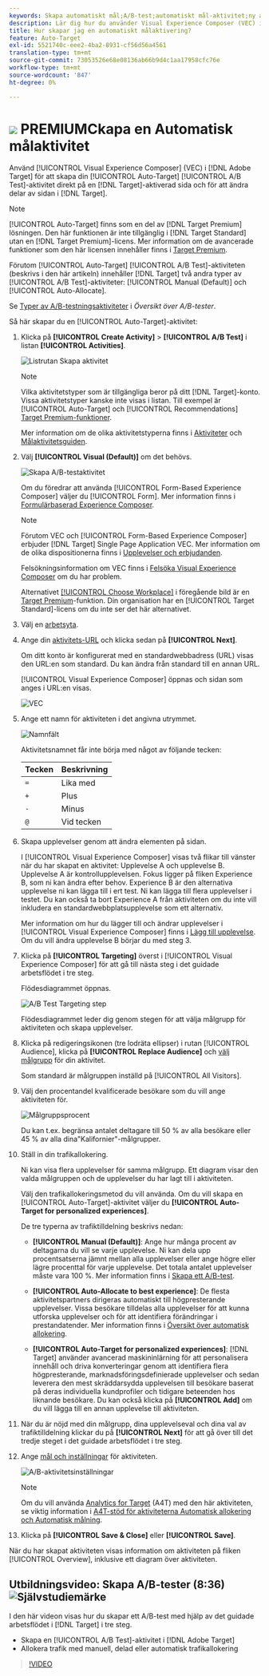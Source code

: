 ```yaml
---
keywords: Skapa automatiskt mål;A/B-test;automatiskt mål-aktivitet;ny a/b-aktivitet;automatiskt mål;automatiskt mål för personaliserade upplevelser;personaliserad;optimering
description: Lär dig hur du använder Visual Experience Composer (VEC) i Adobe Target för att skapa A/B-testaktivitet automatiskt direkt på en Target-aktiverad sida.
title: Hur skapar jag en automatiskt målaktivering?
feature: Auto-Target
exl-id: 5521740c-eee2-4ba2-8931-cf56d56a4561
translation-type: tm+mt
source-git-commit: 73053526e68e08136ab66b9d4c1aa17958cfc76e
workflow-type: tm+mt
source-wordcount: '847'
ht-degree: 0%

---
```


# ![](/help/assets/premium.png) PREMIUMCkapa en Automatisk målaktivitet

Använd [!UICONTROL Visual Experience Composer] (VEC) i [!DNL Adobe Target] för att skapa din [!UICONTROL Auto-Target] [!UICONTROL A/B Test]-aktivitet direkt på en [!DNL Target]-aktiverad sida och för att ändra delar av sidan i [!DNL Target].

>[!NOTE]
>
>[!UICONTROL Auto-Target] finns som en del av  [!DNL Target Premium] lösningen. Den här funktionen är inte tillgänglig i [!DNL Target Standard] utan en [!DNL Target Premium]-licens. Mer information om de avancerade funktioner som den här licensen innehåller finns i [Target Premium](/help/c-intro/intro.md).
>
>Förutom [!UICONTROL Auto-Target] [!UICONTROL A/B Test]-aktiviteten (beskrivs i den här artikeln) innehåller [!DNL Target] två andra typer av [!UICONTROL A/B Test]-aktiviteter: [!UICONTROL Manual (Default)] och [!UICONTROL Auto-Allocate].
>
>Se [Typer av A/B-testningsaktiviteter](/help/c-activities/t-test-ab/test-ab.md#types) i *Översikt över A/B-tester*.

Så här skapar du en [!UICONTROL Auto-Target]-aktivitet:

1. Klicka på **[!UICONTROL Create Activity]** > **[!UICONTROL A/B Test]** i listan **[!UICONTROL Activities]**.

   ![Listrutan Skapa aktivitet](/help/c-activities/t-test-ab/t-test-create-ab/assets/ab_select-new.png)

   >[!NOTE]
   >
   >Vilka aktivitetstyper som är tillgängliga beror på ditt [!DNL Target]-konto. Vissa aktivitetstyper kanske inte visas i listan. Till exempel är [!UICONTROL Auto-Target] och [!UICONTROL Recommendations] [Target Premium-funktioner](/help/c-intro/intro.md#premium).
   >
   >Mer information om de olika aktivitetstyperna finns i [Aktiviteter](/help/c-activities/activities.md) och [Målaktivitetsguiden](/help/c-activities/target-activities-guide.md).

1. Välj **[!UICONTROL Visual (Default)]** om det behövs.

   ![Skapa A/B-testaktivitet](/help/c-activities/t-test-ab/t-test-create-ab/assets/create-ab.png)

   Om du föredrar att använda [!UICONTROL Form-Based Experience Composer] väljer du [!UICONTROL Form]. Mer information finns i [Formulärbaserad Experience Composer](/help/c-experiences/form-experience-composer.md).

   >[!NOTE]
   >
   >Förutom VEC och [!UICONTROL Form-Based Experience Composer] erbjuder [!DNL Target] Single Page Application VEC. Mer information om de olika dispositionerna finns i [Upplevelser och erbjudanden](/help/c-experiences/experiences.md).
   >
   >Felsökningsinformation om VEC finns i [Felsöka Visual Experience Composer](/help/c-experiences/c-visual-experience-composer/r-troubleshoot-composer/troubleshoot-composer.md) om du har problem.
   >
   >Alternativet [[!UICONTROL Choose Workplace]](/help/administrating-target/c-user-management/property-channel/property-channel.md) i föregående bild är en [Target Premium](/help/c-intro/intro.md)-funktion. Din organisation har en [!UICONTROL Target Standard]-licens om du inte ser det här alternativet.

1. Välj en [arbetsyta](/help/administrating-target/c-user-management/property-channel/property-channel.md).

1. Ange din [aktivitets-URL](/help/c-activities/t-test-ab/t-test-create-ab/ab-activity-url.md) och klicka sedan på **[!UICONTROL Next]**.

   Om ditt konto är konfigurerat med en standardwebbadress (URL) visas den URL:en som standard. Du kan ändra från standard till en annan URL.

   [!UICONTROL Visual Experience Composer] öppnas och sidan som anges i URL:en visas.

   ![VEC](/help/c-activities/t-test-ab/t-test-create-ab/assets/vec-new.png)

1. Ange ett namn för aktiviteten i det angivna utrymmet.

   ![Namnfält](/help/c-activities/t-test-ab/t-test-create-ab/assets/ab_newname-new.png)

   Aktivitetsnamnet får inte börja med något av följande tecken:

   | Tecken | Beskrivning |
   |--- |--- |
   | `=` | Lika med |
   | `+` | Plus |
   | `-` | Minus |
   | `@` | Vid tecken |

1. Skapa upplevelser genom att ändra elementen på sidan.

   I [!UICONTROL Visual Experience Composer] visas två flikar till vänster när du har skapat en aktivitet: Upplevelse A och upplevelse B. Upplevelse A är kontrollupplevelsen. Fokus ligger på fliken Experience B, som ni kan ändra efter behov. Experience B är den alternativa upplevelse ni kan lägga till i ert test. Ni kan lägga till flera upplevelser i testet. Du kan också ta bort Experience A från aktiviteten om du inte vill inkludera en standardwebbplatsupplevelse som ett alternativ.

   Mer information om hur du lägger till och ändrar upplevelser i [!UICONTROL Visual Experience Composer] finns i [Lägg till upplevelse](/help/c-activities/t-test-ab/t-test-create-ab/ab-add-experience.md). Om du vill ändra upplevelse B börjar du med steg 3.

1. Klicka på **[!UICONTROL Targeting]** överst i [!UICONTROL Visual Experience Composer] för att gå till nästa steg i det guidade arbetsflödet i tre steg.

   Flödesdiagrammet öppnas.

   ![A/B Test Targeting step](/help/c-activities/t-test-ab/t-test-create-ab/assets/ab_flow-new.png)

   Flödesdiagrammet leder dig genom stegen för att välja målgrupp för aktiviteten och skapa upplevelser.

1. Klicka på redigeringsikonen (tre lodräta ellipser) i rutan [!UICONTROL Audience], klicka på **[!UICONTROL Replace Audience]** och [välj målgrupp](/help/c-activities/t-test-ab/t-test-create-ab/ab-audience.md) för din aktivitet.

   Som standard är målgruppen inställd på [!UICONTROL All Visitors].

1. Välj den procentandel kvalificerade besökare som du vill ange aktiviteten för.

   ![Målgruppsprocent](/help/c-activities/t-test-ab/t-test-create-ab/assets/audperc-new.png)

   Du kan t.ex. begränsa antalet deltagare till 50 % av alla besökare eller 45 % av alla dina&quot;Kalifornier&quot;-målgrupper.

1. Ställ in din trafikallokering.

   Ni kan visa flera upplevelser för samma målgrupp. Ett diagram visar den valda målgruppen och de upplevelser du har lagt till i aktiviteten.

   Välj den trafikallokeringsmetod du vill använda. Om du vill skapa en [!UICONTROL Auto-Target]-aktivitet väljer du **[!UICONTROL Auto-Target for personalized experiences]**.

   De tre typerna av trafiktilldelning beskrivs nedan:

   * **[!UICONTROL Manual (Default)]**: Ange hur många procent av deltagarna du vill se varje upplevelse. Ni kan dela upp procentsatserna jämnt mellan alla upplevelser eller ange högre eller lägre procenttal för varje upplevelse. Det totala antalet upplevelser måste vara 100 %. Mer information finns i [Skapa ett A/B-test](/help/c-activities/t-test-ab/t-test-create-ab/test-create-ab.md).

   * **[!UICONTROL Auto-Allocate to best experience]**: De flesta aktivitetspartners dirigeras automatiskt till högpresterande upplevelser. Vissa besökare tilldelas alla upplevelser för att kunna utforska upplevelser och för att identifiera förändringar i prestandatender. Mer information finns i [Översikt över automatisk allokering](/help/c-activities/automated-traffic-allocation/automated-traffic-allocation.md).

   * **[!UICONTROL Auto-Target for personalized experiences]**:  [!DNL Target] använder avancerad maskininlärning för att personalisera innehåll och driva konverteringar genom att identifiera flera högpresterande, marknadsföringsdefinierade upplevelser och sedan leverera den mest skräddarsydda upplevelsen till besökare baserat på deras individuella kundprofiler och tidigare beteenden hos liknande besökare.
   Du kan också klicka på **[!UICONTROL Add]** om du vill lägga till en annan upplevelse till aktiviteten.

1. När du är nöjd med din målgrupp, dina upplevelseval och dina val av trafiktilldelning klickar du på **[!UICONTROL Next]** för att gå över till det tredje steget i det guidade arbetsflödet i tre steg.

1. Ange [mål och inställningar](/help/c-activities/t-test-ab/t-test-create-ab/ab-goals-and-settings.md) för aktiviteten.

   ![A/B-aktivitetsinställningar](/help/c-activities/t-test-ab/t-test-create-ab/assets/ab_settings-new.png)

   >[!NOTE]
   >
   >Om du vill använda [Analytics for Target](/help/c-integrating-target-with-mac/a4t/a4t.md) (A4T) med den här aktiviteten, se viktig information i [A4T-stöd för aktiviteterna Automatisk allokering och Automatisk målning](/help/c-integrating-target-with-mac/a4t/a4t-at-aa.md).

1. Klicka på **[!UICONTROL Save & Close]** eller **[!UICONTROL Save]**.

När du har skapat aktiviteten visas information om aktiviteten på fliken [!UICONTROL Overview], inklusive ett diagram över aktiviteten.

## Utbildningsvideo: Skapa A/B-tester (8:36) ![Självstudiemärke](/help/assets/tutorial.png)

I den här videon visas hur du skapar ett A/B-test med hjälp av det guidade arbetsflödet i [!DNL Target] i tre steg.

* Skapa en [!UICONTROL A/B Test]-aktivitet i [!DNL Adobe Target]
* Allokera trafik med manuell, delad eller automatisk trafikallokering

>[!VIDEO](https://video.tv.adobe.com/v/17391)
